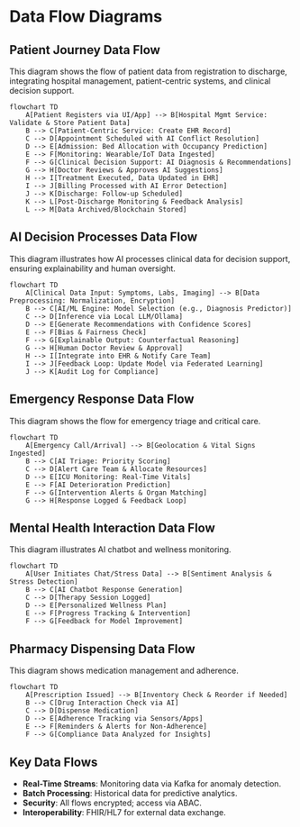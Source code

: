 # Data Flow Diagrams

## Patient Journey Data Flow
This diagram shows the flow of patient data from registration to discharge, integrating hospital management, patient-centric systems, and clinical decision support.

```mermaid
flowchart TD
    A[Patient Registers via UI/App] --> B[Hospital Mgmt Service: Validate & Store Patient Data]
    B --> C[Patient-Centric Service: Create EHR Record]
    C --> D[Appointment Scheduled with AI Conflict Resolution]
    D --> E[Admission: Bed Allocation with Occupancy Prediction]
    E --> F[Monitoring: Wearable/IoT Data Ingested]
    F --> G[Clinical Decision Support: AI Diagnosis & Recommendations]
    G --> H[Doctor Reviews & Approves AI Suggestions]
    H --> I[Treatment Executed, Data Updated in EHR]
    I --> J[Billing Processed with AI Error Detection]
    J --> K[Discharge: Follow-up Scheduled]
    K --> L[Post-Discharge Monitoring & Feedback Analysis]
    L --> M[Data Archived/Blockchain Stored]
```

## AI Decision Processes Data Flow
This diagram illustrates how AI processes clinical data for decision support, ensuring explainability and human oversight.

```mermaid
flowchart TD
    A[Clinical Data Input: Symptoms, Labs, Imaging] --> B[Data Preprocessing: Normalization, Encryption]
    B --> C[AI/ML Engine: Model Selection (e.g., Diagnosis Predictor)]
    C --> D[Inference via Local LLM/Ollama]
    D --> E[Generate Recommendations with Confidence Scores]
    E --> F[Bias & Fairness Check]
    F --> G[Explainable Output: Counterfactual Reasoning]
    G --> H[Human Doctor Review & Approval]
    H --> I[Integrate into EHR & Notify Care Team]
    I --> J[Feedback Loop: Update Model via Federated Learning]
    J --> K[Audit Log for Compliance]
```

## Emergency Response Data Flow
This diagram shows the flow for emergency triage and critical care.

```mermaid
flowchart TD
    A[Emergency Call/Arrival] --> B[Geolocation & Vital Signs Ingested]
    B --> C[AI Triage: Priority Scoring]
    C --> D[Alert Care Team & Allocate Resources]
    D --> E[ICU Monitoring: Real-Time Vitals]
    E --> F[AI Deterioration Prediction]
    F --> G[Intervention Alerts & Organ Matching]
    G --> H[Response Logged & Feedback Loop]
```

## Mental Health Interaction Data Flow
This diagram illustrates AI chatbot and wellness monitoring.

```mermaid
flowchart TD
    A[User Initiates Chat/Stress Data] --> B[Sentiment Analysis & Stress Detection]
    B --> C[AI Chatbot Response Generation]
    C --> D[Therapy Session Logged]
    D --> E[Personalized Wellness Plan]
    E --> F[Progress Tracking & Intervention]
    F --> G[Feedback for Model Improvement]
```

## Pharmacy Dispensing Data Flow
This diagram shows medication management and adherence.

```mermaid
flowchart TD
    A[Prescription Issued] --> B[Inventory Check & Reorder if Needed]
    B --> C[Drug Interaction Check via AI]
    C --> D[Dispense Medication]
    D --> E[Adherence Tracking via Sensors/Apps]
    E --> F[Reminders & Alerts for Non-Adherence]
    F --> G[Compliance Data Analyzed for Insights]
```

## Key Data Flows
- **Real-Time Streams**: Monitoring data via Kafka for anomaly detection.
- **Batch Processing**: Historical data for predictive analytics.
- **Security**: All flows encrypted; access via ABAC.
- **Interoperability**: FHIR/HL7 for external data exchange.